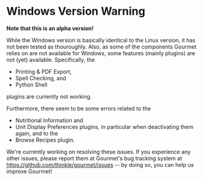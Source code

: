 Windows Version Warning
=======================

**Note that this is an alpha version!**

While the Windows version is basically identical to the Linux version, 
it has not been tested as thouroughly. Also, as some of the components Gourmet relies on
are not available for Windows, some features (mainly plugins) are not (yet) available.
Specifically, the

* Printing & PDF Export,
* Spell Checking, and
* Python Shell 

plugins are currently not working.

Furthermore, there seem to be some errors related to the

* Nutritional Information and
* Unit Display Preferences
plugins, in particular when deactivating them again, and to the
* Browse Recipes plugin.

We're currently working on resolving these issues.
If you experience any other issues, please report them at Gourmet's bug tracking system 
at https://github.com/thinkle/gourmet/issues -- by doing so, you can help us improve Gourmet!
